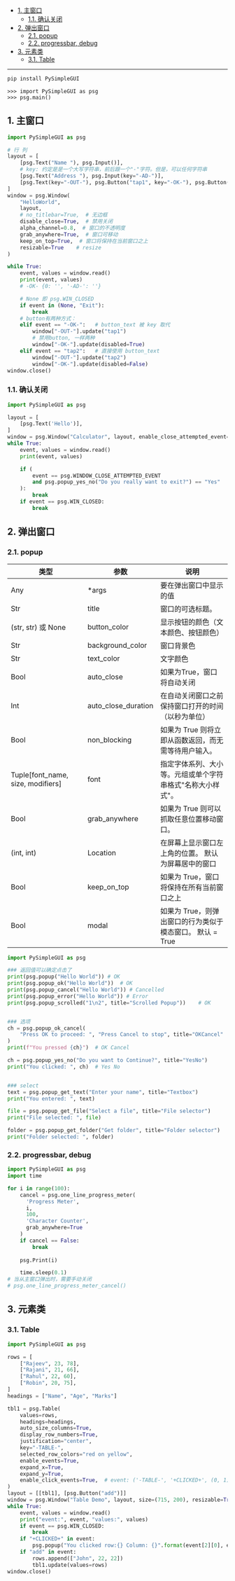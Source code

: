 - [1. 主窗口](#1-主窗口)
  - [1.1. 确认关闭](#11-确认关闭)
- [2. 弹出窗口](#2-弹出窗口)
  - [2.1. popup](#21-popup)
  - [2.2. progressbar, debug](#22-progressbar-debug)
- [3. 元素类](#3-元素类)
  - [3.1. Table](#31-table)


---

```bash
pip install PySimpleGUI
```
```
>>> import PySimpleGUI as psg
>>> psg.main()
```
## 1. 主窗口

```python
import PySimpleGUI as psg

# 行 列
layout = [
    [psg.Text("Name "), psg.Input()],
    # key: 约定是是一个大写字符串，前后跟一个"-"字符。但是，可以任何字符串
    [psg.Text("Address "), psg.Input(key="-AD-")],
    [psg.Text(key="-OUT-"), psg.Button("tap1", key="-OK-"), psg.Button("tap2"), psg.Exit()],
]
window = psg.Window(
    "HelloWorld",
    layout,
    # no_titlebar=True,  # 无边框
    disable_close=True,  # 禁用关闭
    alpha_channel=0.8,  # 窗口的不透明度
    grab_anywhere=True,  # 窗口可移动
    keep_on_top=True,  # 窗口将保持在当前窗口之上
    resizable=True    # resize
)

while True:
    event, values = window.read()
    print(event, values)
    # -OK- {0: '', '-AD-': ''}

    # None 即 psg.WIN_CLOSED
    if event in (None, "Exit"):
        break
    # button有两种方式：
    elif event == "-OK-":   # button_text 被 key 取代
        window["-OUT-"].update("tap1")
        # 禁用button, 一样两种
        window["-OK-"].update(disabled=True)
    elif event == "tap2":   # 直接使用 button_text
        window["-OUT-"].update("tap2")
        window["-OK-"].update(disabled=False)
window.close()
```
### 1.1. 确认关闭
```python
import PySimpleGUI as psg

layout = [
    [psg.Text('Hello')],
]
window = psg.Window("Calculator", layout, enable_close_attempted_event=True)
while True:
    event, values = window.read()
    print(event, values)

    if (
        event == psg.WINDOW_CLOSE_ATTEMPTED_EVENT
        and psg.popup_yes_no("Do you really want to exit?") == "Yes"
    ):
        break
    if event == psg.WIN_CLOSED:
        break
```

## 2. 弹出窗口
### 2.1. popup


| 类型 | 参数 | 说明 |
| --- | --- | --- |
| Any | \*args | 要在弹出窗口中显示的值 |
| Str | title | 窗口的可选标题。 |
| (str, str) 或 None | button\_color | 显示按钮的颜色（文本颜色、按钮颜色） |
| Str | background\_color | 窗口背景色 |
| Str | text\_color | 文字颜色 |
| Bool | auto\_close | 如果为True，窗口将自动关闭 |
| Int | auto\_close\_duration | 在自动关闭窗口之前保持窗口打开的时间（以秒为单位） |
| Bool | non\_blocking | 如果为 True 则将立即从函数返回，而无需等待用户输入。 |
| Tuple\[font\_name, size, modifiers\] | font | 指定字体系列、大小等。元组或单个字符串格式"名称大小样式"。 |
| Bool | grab\_anywhere | 如果为 True 则可以抓取任意位置移动窗口。 |
| (int, int) | Location | 在屏幕上显示窗口左上角的位置。 默认为屏幕居中的窗口 |
| Bool | keep\_on\_top | 如果为 True，窗口将保持在所有当前窗口之上 |
| Bool | modal | 如果为 True，则弹出窗口的行为类似于模态窗口。 默认 = True |

```python
import PySimpleGUI as psg

### 返回值可以确定点击了
print(psg.popup("Hello World")) # OK
print(psg.popup_ok("Hello World"))  # OK
print(psg.popup_cancel("Hello World")) # Cancelled
print(psg.popup_error("Hello World")) # Error
print(psg.popup_scrolled("1\n2", title="Scrolled Popup"))    # OK


### 选项
ch = psg.popup_ok_cancel(
    "Press OK to proceed: ", "Press Cancel to stop", title="OKCancel"
)
print(f"You pressed {ch}")  # OK Cancel

ch = psg.popup_yes_no("Do you want to Continue?", title="YesNo")
print("You clicked: ", ch)  # Yes No


### select
text = psg.popup_get_text("Enter your name", title="Textbox")
print("You entered: ", text)

file = psg.popup_get_file("Select a file", title="File selector")
print("File selected: ", file)

folder = psg.popup_get_folder("Get folder", title="Folder selector")
print("Folder selected: ", folder)
```

### 2.2. progressbar, debug

```python
import PySimpleGUI as psg
import time

for i in range(100):
    cancel = psg.one_line_progress_meter(
      'Progress Meter', 
      i, 
      100,
      'Character Counter',
      grab_anywhere=True
    )
    if cancel == False:
        break
        
    psg.Print(i)

    time.sleep(0.1)
# 当从主窗口弹出时，需要手动关闭
# psg.one_line_progress_meter_cancel()
```

## 3. 元素类

### 3.1. Table

```python
import PySimpleGUI as psg

rows = [
    ["Rajeev", 23, 78],
    ["Rajani", 21, 66],
    ["Rahul", 22, 60],
    ["Robin", 20, 75],
]
headings = ["Name", "Age", "Marks"]

tbl1 = psg.Table(
    values=rows,
    headings=headings,
    auto_size_columns=True,
    display_row_numbers=True,
    justification="center",
    key="-TABLE-",
    selected_row_colors="red on yellow",
    enable_events=True,
    expand_x=True,
    expand_y=True,
    enable_click_events=True,  # event: ('-TABLE-', '+CLICKED+', (0, 1))
)
layout = [[tbl1], [psg.Button("add")]]
window = psg.Window("Table Demo", layout, size=(715, 200), resizable=True)
while True:
    event, values = window.read()
    print("event:", event, "values:", values)
    if event == psg.WIN_CLOSED:
        break
    if "+CLICKED+" in event:
        psg.popup("You clicked row:{} Column: {}".format(event[2][0], event[2][1]))
    if "add" in event:
        rows.append(["John", 22, 22])
        tbl1.update(values=rows)
window.close()
```
